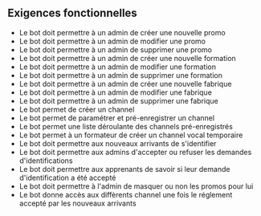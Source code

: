 ## Exigences fonctionnelles

- Le bot doit permettre à un admin de créer une nouvelle promo
- Le bot doit permettre à un admin de modifier une promo
- Le bot doit permettre à un admin de supprimer une promo
- Le bot doit permettre à un admin de créer une nouvelle formation
- Le bot doit permettre à un admin de modifier une formation
- Le bot doit permettre à un admin de supprimer une formation
- Le bot doit permettre à un admin de créer une nouvelle fabrique
- Le bot doit permettre à un admin de modifier une fabrique
- Le bot doit permettre à un admin de supprimer une fabrique
- Le bot permet de créer un channel
- Le bot permet de paramétrer et pré-enregistrer un channel
- Le bot permet une liste déroulante des channels pré-enregistrés
- Le bot permet à un formateur de créer un channel vocal temporaire
- Le bot doit permettre aux nouveaux arrivants de s'identifier 
- Le bot doit permettre aux admins d'accepter ou refuser les demandes d'identifications
- Le bot doit permettre aux apprenants de savoir si leur demande d'identification a été accepté
- Le bot doit permettre à l'admin de masquer ou non les promos pour lui
- Le bot donne accès aux diffèrents channel une fois le réglement accepté par les nouveaux arrivants
